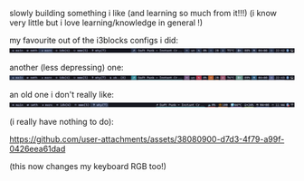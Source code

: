 slowly building something i like (and learning so much from it!!!) (i know very little but i love learning/knowledge in general !)

my favourite out of the i3blocks configs i did:
![mono](res/monobar.png)

another (less depressing) one:
![icons](res/iconsbar.png)

an old one i don't really like:
![underlined](res/underlinedbar.png)

(i really have nothing to do):

https://github.com/user-attachments/assets/38080900-d7d3-4f79-a99f-0426eea61dad

(this now changes my keyboard RGB too!)
